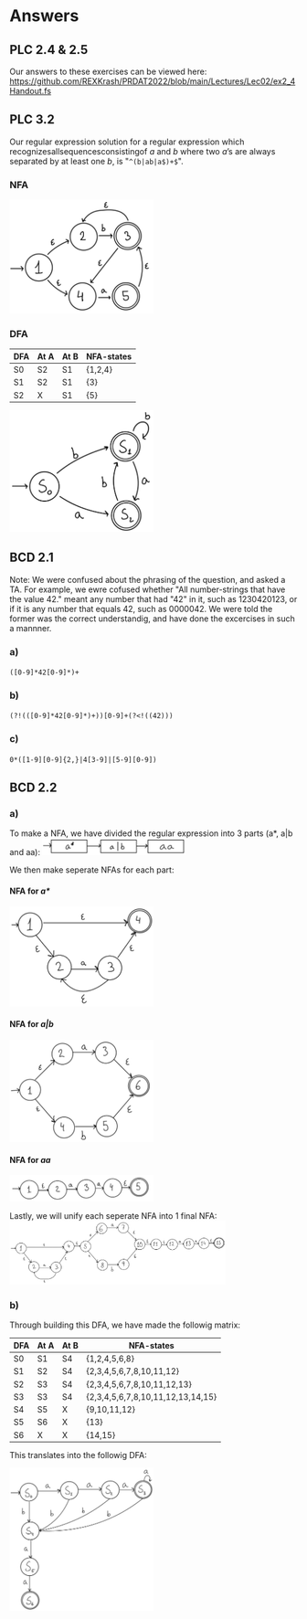 # Answers

## PLC 2.4 & 2.5 

Our answers to these exercises can be viewed here: https://github.com/REXKrash/PRDAT2022/blob/main/Lectures/Lec02/ex2_4Handout.fs

## PLC 3.2

Our regular expression solution for a regular expression which recognizesallsequencesconsistingof _a_ and _b_ where two _a_’s are always separated by at least one _b_, is "`^(b|ab|a$)+$`".


### NFA 
<img src="https://github.com/REXKrash/PRDAT2022/blob/main/Lectures/Lec02/images/PLC3_2/SFA.jpg" width="50%">


### DFA

| DFA | At A  | At B  | NFA-states    |
| --- | ----- | ----- | ------------- |
| S0  | S2    | S1    | {1,2,4}       |
| S1  | S2    | S1    | {3}           |
| S2  | X     | S1    | {5}           |

<img src="https://github.com/REXKrash/PRDAT2022/blob/main/Lectures/Lec02/images/PLC3_2/DFA.jpg" width="50%">


## BCD 2.1

Note: We were confused about the phrasing of the question, and asked a TA. For example, we ewre cofused whether "All number-strings that have the value 42." meant any number that had "42" in it, such as 1230420123, or if it is any number that equals 42, such as 0000042. We were told the former was the correct understandig, and have done the excercises in such a mannner.

### a)
`([0-9]*42[0-9]*)+`

### b)
`(?!(([0-9]*42[0-9]*)+))[0-9]+(?<!((42)))`

### c)
`0*([1-9][0-9]{2,}|4[3-9]|[5-9][0-9])`

## BCD 2.2

### a)
To make a NFA, we have divided the regular expression into 3 parts (a*, a|b and aa): 
<img src="https://github.com/REXKrash/PRDAT2022/blob/main/Lectures/Lec02/images/BCD2_2/NFAv0.png" width="50%">

We then make seperate NFAs for each part:
#### NFA for _a*_
<img src="https://github.com/REXKrash/PRDAT2022/blob/main/Lectures/Lec02/images/BCD2_2/NFAv01.png" width="50%">

#### NFA for _a|b_
<img src="https://github.com/REXKrash/PRDAT2022/blob/main/Lectures/Lec02/images/BCD2_2/NFAv02.png" width="50%">

#### NFA for _aa_
<img src="https://github.com/REXKrash/PRDAT2022/blob/main/Lectures/Lec02/images/BCD2_2/NFAv03.png" width="50%">

Lastly, we will unify each seperate NFA into 1 final NFA:
<img src="https://github.com/REXKrash/PRDAT2022/blob/main/Lectures/Lec02/images/BCD2_2/NFAv1.png" width="75%">

### b)
Through building this DFA, we have made the followig matrix:

| DFA | At A  | At B  | NFA-states                        |
| --- | ----- | ----- | --------------------------------- |
| S0  | S1    | S4    | {1,2,4,5,6,8}                     |
| S1  | S2    | S4    | {2,3,4,5,6,7,8,10,11,12}          |
| S2  | S3    | S4    | {2,3,4,5,6,7,8,10,11,12,13}       |
| S3  | S3    | S4    | {2,3,4,5,6,7,8,10,11,12,13,14,15} |
| S4  | S5    | X     | {9,10,11,12}                      |
| S5  | S6    | X     | {13}                              |
| S6  | X     | X     | {14,15}                           |


This translates into the followig DFA:

<img src="https://github.com/REXKrash/PRDAT2022/blob/main/Lectures/Lec02/images/BCD2_2/DFA.png" width="50%">
